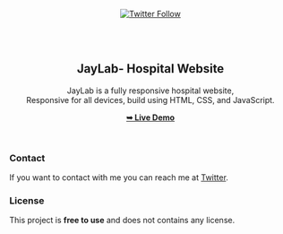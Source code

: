 <div align="center">

[![Twitter Follow](https://img.shields.io/twitter/follow/johnelsaphire?style=social)](https://twitter.com/intent/follow?screen_name=johnelsaphire)

  <br />
  <br />

  <h2 align="center">JayLab- Hospital Website</h2>

JayLab is a fully responsive hospital website, <br />Responsive for all devices, build using HTML, CSS, and JavaScript.

<a href="https://jaylab.netlify.app/"><strong>➥ Live Demo</strong></a>

</div>

<br />

### Contact

If you want to contact with me you can reach me at [Twitter](https://www.twitter.com/johnelsaphire).

### License

This project is **free to use** and does not contains any license.

